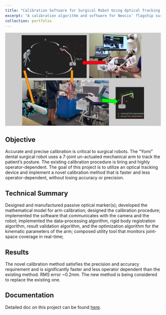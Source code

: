 ```yaml
---
title: "Calibration Software for Surgical Robot Using Optical Tracking Device"
excerpt: "A calibration algorithm and software for Neocis' flagship surgical robot system - "Yomi". <br/><img src='/images/portflio_img_Calibration_Software.jpg' width=500>"
collection: portfolio
---
```


<img src='/images/portflio_img_Calibration Software for Surgical Robot Using Optical Tracking Device.jpg' width=800>

## Objective
Accurate and precise calibration is critical to surgical robots. The “Yomi” dental surgical robot uses a 7-joint un-actuated mechanical arm to track the patient’s posture. The existing calibration procedure is tiring and highly operator-dependent. The goal of this project is to utilize an optical tracking device and implement a novel calibration method that is faster and less operator-dependent, without losing accuracy or precision.

## Technical Summary
Designed and manufactured passive optical marker(s); developed the mathematical model for arm calibration; designed the calibration procedure; implemented the software that communicates with the camera and the robot; implemented the data-processing algorithm, rigid body registration algorithm, result validation algorithm, and the optimization algorithm for the kinematic parameters of the arm; composed utility tool that monitors joint-space coverage in real-time; 

## Results
The novel calibration method satisfies the precision and accuracy requirement and is significantly faster and less operator dependent than the existing method. RMS error ~0.2mm. The new method is being considered to replace the existing one.

## Documentation
Detailed doc on this project can be found [here](https://drive.google.com/file/d/1EikctVXcqvsu3czSvyd3YQvjRYa7EW_7/view?usp=sharing).

